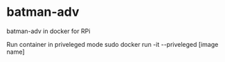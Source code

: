 # batman-adv
batman-adv in docker for RPi

Run container in priveleged mode
sudo docker run -it --priveleged [image name]